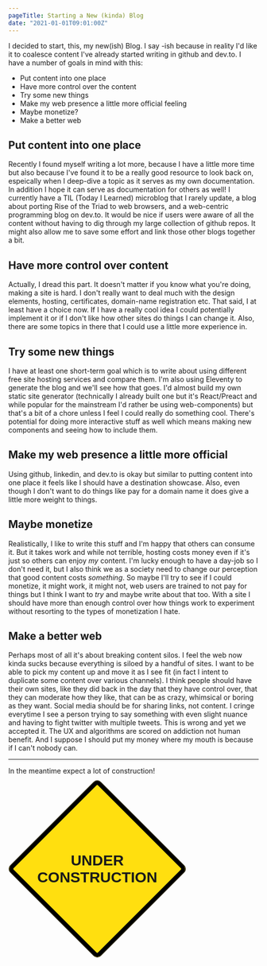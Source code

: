 ```yaml
---
pageTitle: Starting a New (kinda) Blog
date: "2021-01-01T09:01:00Z"
---
```


I decided to start, this, my new(ish) Blog.  I say -ish because in reality I'd like it to coalesce content I've already started writing in github and dev.to.  I have a number of goals in mind with this:

- Put content into one place
- Have more control over the content
- Try some new things
- Make my web presence a little more official feeling
- Maybe monetize?
- Make a better web

## Put content into one place

Recently I found myself writing a lot more, because I have a little more time but also because I've found it to be a really good resource to look back on, espeically when I deep-dive a topic as it serves as my own documentation.  In addition I hope it can serve as documentation for others as well!  I currently have a TIL (Today I Learned) microblog that I rarely update, a blog about porting Rise of the Triad to web browsers, and a web-centric programming blog on dev.to.  It would be nice if users were aware of all the content without having to dig through my large collection of github repos.  It might also allow me to save some effort and link those other blogs together a bit.

## Have more control over content

Actually, I dread this part.  It doesn't matter if you know what you're doing, making a site is hard.  I don't really want to deal much with the design elements, hosting, certificates, domain-name registration etc.  That said, I at least have a choice now.  If I have a really cool idea I could potentially implement it or if I don't like how other sites do things I can change it.  Also, there are some topics in there that I could use a little more experience in.

## Try some new things

I have at least one short-term goal which is to write about using different free site hosting services and compare them.  I'm also using Eleventy to generate the blog and we'll see how that goes.  I'd almost build my own static site generator (technically I already built one but it's React/Preact and while popular for the mainstream I'd rather be using web-components) but that's a bit of a chore unless I feel I could really do something cool.  There's potential for doing more interactive stuff as well which means making new components and seeing how to include them.

## Make my web presence a little more official

Using github, linkedin, and dev.to is okay but similar to putting content into one place it feels like I should have a destination showcase.  Also, even though I don't want to do things like pay for a domain name it does give a little more weight to things.

## Maybe monetize

Realistically, I like to write this stuff and I'm happy that others can consume it.  But it takes work and while not terrible, hosting costs money even if it's just so others can enjoy _my_ content.  I'm lucky enough to have a day-job so I don't need it, but I also think we as a society need to change our perception that good content costs _something_.  So maybe I'll try to see if I could monetize, it might work, it might not, web users are trained to not pay for things but I think I want to _try_ and maybe write about that too.  With a site I should have more than enough control over how things work to experiment without resorting to the types of monetization I hate.

## Make a better web

Perhaps most of all it's about breaking content silos.  I feel the web now kinda sucks because everything is siloed by a handful of  sites.  I want to be able to pick my content up and move it as I see fit (in fact I intent to duplicate some content over various channels).  I think people should have their own sites, like they did back in the day that they have control over, that they can moderate how they like, that can be as crazy, whimsical or boring as they want.  Social media should be for sharing links, not content.  I cringe everytime I see a person trying to say something with even slight nuance and having to fight twitter with multiple tweets.  This is wrong and yet we accepted it. The UX and algorithms are scored on addiction not human benefit.  And I suppose I should put my money where my mouth is because if I can't nobody can.

---

In the meantime expect a lot of construction! 

<style>
	#sign {
  margin-top: 60px;
  margin-bottom: 60px;
  margin-left: 50px;
  height: 256px;
  width: 256px;
  background: #ffdf0f;
  border-radius: 10px;
  border: 1px solid black;
  display: grid;
  grid-template-columns: 1fr;
  grid-template-rows: 1fr;
  justify-items: center;
  align-items: center;
  transform: rotate(45deg);
}
#sign::before {
  display: block;
  content: "";
  height: 240px;
  width: 240px;
  border: 8px solid black;
  border-radius: 10px;
  grid-row: 1 / 1;
  grid-column: 1 / 1;
}
#sign::after {
  content: "Under Construction";
  font-family: arial;
  font-weight: bold;
  font-size: 30px;
  position: relative;
  text-align: center;
  text-transform: uppercase;
  position: absolute;
  transform: rotate(-45deg);
  grid-row: 1 / 1;
  grid-column: 1 / 1;
}
</style>
<div id="sign"></div>